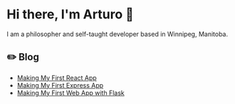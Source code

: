 # Hi there, I'm Arturo 👋

I am a philosopher and self-taught developer based in Winnipeg, Manitoba.

## ✏️ Blog

* [Making My First React App](https://arturojc355400397.wordpress.com/2022/01/06/making-my-first-react-app/)
* [Making My First Express App](https://arturojc355400397.wordpress.com/2021/12/06/making-my-first-express-app/)
* [Making My First Web App with Flask](https://arturojc355400397.wordpress.com/2021/10/21/reflections-on-making-my-first-web-application/)

<!--
**arturo-jc/arturo-jc** is a ✨ _special_ ✨ repository because its `README.md` (this file) appears on your GitHub profile.

Here are some ideas to get you started:

- 🔭 I’m currently working on ...
- 🌱 I’m currently learning ...
- 👯 I’m looking to collaborate on ...
- 🤔 I’m looking for help with ...
- 💬 Ask me about ...
- 📫 How to reach me: ...
- 😄 Pronouns: ...
- ⚡ Fun fact: ...
-->
